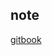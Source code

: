 ## note

[gitbook](https://app.gitbook.com/@sbinha123/s/test/~/drafts/-MUqkGVOvYKPU7s68Obt/tdd/test-driven-develop)
